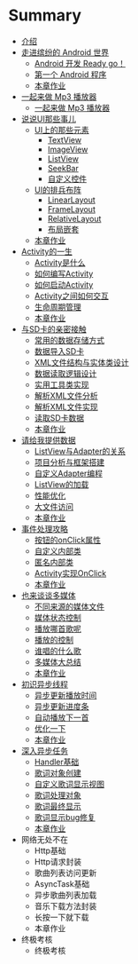 # Summary

* [介绍](README.md)
* [走进缤纷的 Android 世界](content/chapter1/index.md)
    * [Android 开发 Ready go！](content/chapter1/1.1.md)
    * [第一个 Android 程序](content/chapter1/1.2.md)
    * [本章作业](/content/chapter1/1.3.md)
* [一起来做 Mp3 播放器](/content/chapter2/index.md)
    * [一起来做 Mp3 播放器](/content/chapter2/2.1.md)
* [说说UI那些事儿](/content/chapter3/index.md)
    * [UI上的那些元素](/content/chapter3/3.1.md)
        * [TextView](/content/chapter3/3.1.1.md)
        * [ImageView](content/chapter3/3.1.2.md)
        * [ListView](content/chapter3/3.1.3.md)
        * [SeekBar](/content/chapter3/3.1.4.md)
        * [自定义控件](/content/chapter3/3.1.5.md)
    * [UI的排兵布阵](/content/chapter3/3.2.md)
        * [LinearLayout](/content/chapter3/3.2.1.md)
        * [FrameLayout](/content/chapter3/3.2.2.md)
        * [RelativeLayout](/content/chapter3/3.2.3.md)
        * [布局嵌套](/content/chapter3/3.2.4.md)
    * [本章作业](/content/chapter3/3.3.md)
* [Activity的一生](/content/chapter4/index.md)
    * [Activity是什么](/content/chapter4/4.1.md)
    * [如何编写Activity](/content/chapter4/4.2.md) 
    * [如何启动Activity](/content/chapter4/4.3.md)
    * [Activity之间如何交互](/content/chapter4/4.4.md)
    * [生命周期管理](/content/chapter4/4.5.md)
    * [本章作业](/content/chapter4/4.6.md)
* [与SD卡的亲密接触](/content/chapter5/index.md)
    * [常用的数据存储方式](/content/chapter5/5.1.md)
    * [数据导入SD卡](/content/chapter5/5.2.md)
    * [XML文件结构与实体类设计](/content/chapter5/5.3.md)
    * [数据读取逻辑设计](/content/chapter5/5.4.md)
    * [实用工具类实现](/content/chapter5/5.5.md)
    * [解析XML文件分析](/content/chapter5/5.6.md)
    * [解析XML文件实现](/content/chapter5/5.7.md)
    * [读取SD卡数据](/content/chapter5/5.8.md)
    * [本章作业](/content/chapter5/5.9.md)
* [请给我提供数据](/content/chapter6/index.md)
    * [ListView与Adapter的关系](/content/chapter6/6.1.md)
    * [项目分析与框架搭建](/content/chapter6/6.2.md)
    * [自定义Adapter编程](/content/chapter6/6.3.md)
    * [ListView的加载](/content/chapter6/6.4.md)
    * [性能优化](/content/chapter6/6.5.md)
    * [大文件访问](/content/chapter6/6.6.md)
    * [本章作业](/content/chapter6/6.7.md)
* [事件处理攻略](/content/chapter7/index.md)
    * [按钮的onClick属性](/content/chapter7/7.1.md)
    * [自定义内部类](/content/chapter7/7.2.md)
    * [匿名内部类](/content/chapter7/7.3.md)
    * [Activity实现OnClick](/content/chapter7/7.4.md)
    * [本章作业](/content/chapter7/7.5.md)
* [也来谈谈多媒体](/content/chapter8/index.md)
    * [不同来源的媒体文件](/content/chapter8/8.1.md)
    * [媒体状态控制](/content/chapter8/8.2.md)
    * [播放哪首歌呢](/content/chapter8/8.3.md)
    * [播放的控制](/content/chapter8/8.4.md)
    * [谁唱的什么歌](/content/chapter8/8.5.md)
    * [多媒体大总结](/content/chapter8/8.6.md)
    * [本章作业](/content/chapter8/8.7.md)
* [初识异步线程](/content/chapter9/index.md)
    * [异步更新播放时间](/content/chapter9/9.1.md)
    * [异步更新进度条](/content/chapter9/9.2.md)
    * [自动播放下一首](/content/chapter9/9.3.md)
    * [优化一下](/content/chapter9/9.4.md)
    * [本章作业](/content/chapter9/9.5.md)
* [深入异步任务](/content/chapter10/index.md)
    * [Handler基础](/content/chapter10/10.1.md)
    * [歌词对象创建](/content/chapter10/10.2.md)
    * [自定义歌词显示视图](/content/chapter10/10.3.md)
    * [歌词处理对象](/content/chapter10/10.4.md)
    * [歌词最终显示](/content/chapter10/10.5.md)
    * [歌词显示bug修复](/content/chapter10/10.6.md)
    * [本章作业](/content/chapter10/10.7.md)
* 网络无处不在
    * Http基础
    * Http请求封装
    * 歌曲列表访问更新
    * AsyncTask基础
    * 异步歌曲列表加载
    * 音乐下载方法封装
    * 长按一下就下载
    * 本章作业
* 终极考核
    * 终极考核